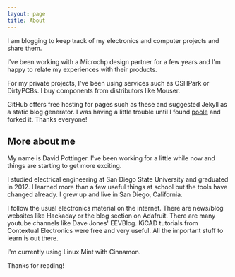 ```yaml
---
layout: page
title: About
---
```


I am blogging to keep track of my electronics and computer projects and share them.

I've been working with a Microchp design partner for a few years and I'm happy to relate my experiences with their products.

For my private projects, I've been using services such as OSHPark or DirtyPCBs.  I buy components from distributors like Mouser.

GitHub offers free hosting for pages such as these and suggested Jekyll as a static blog generator.  I was having a little trouble until I found [poole](https://github.com/poole) and forked it.  Thanks everyone!

## More about me

My name is David Pottinger.  I've been working for a little while now and things are starting to get more exciting.

I studied electrical engineering at San Diego State University and graduated in 2012.  I learned more than a few useful things at school but the tools have changed already.  I grew up and live in San Diego, California.

I follow the usual electronics material on the internet.  There are news/blog websites like Hackaday or the blog section on Adafruit.  There are many youtube channels like Dave Jones' EEVBlog.  KiCAD tutorials from Contextual Electronics were free and very useful.  All the important stuff to learn is out there.

I'm currently using Linux Mint with Cinnamon.

Thanks for reading!
